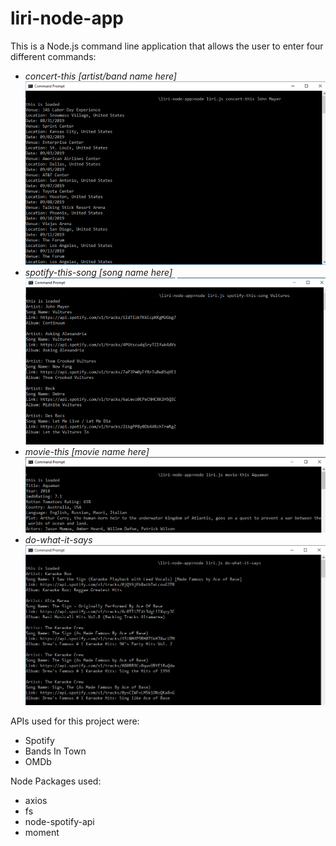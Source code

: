 # liri-node-app

This is a Node.js command line application that allows the user to enter four different commands:
* *concert-this [artist/band name here]*
    ![concert-this](./Examples/concert-this_WithArtistName.png)
* *spotify-this-song [song name here]*
    ![spotify-this-song](./Examples/spotify-this-song_WithSongName.png)
* *movie-this [movie name here]*
    ![movie-this](./Examples/movie-this_WithMovieName.png)
* *do-what-it-says*
    ![spotify-this](./Examples/do-what-it-says.png)

APIs used for this project were:
* Spotify
* Bands In Town
* OMDb

Node Packages used:
* axios
* fs
* node-spotify-api
* moment

